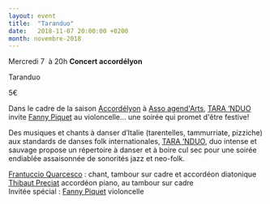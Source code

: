 ```yaml
---
layout: event
title:  "Taranduo"
date:   2018-11-07 20:00:00 +0200
month: novembre-2018
---
```



Mercredi 7  à 20h
**Concert accordélyon**

Taranduo

5€

Dans le cadre de la saison <a href="https://www.facebook.com/accordelyon/" target="_blank" rel="noopener noreferrer">Accordélyon</a> à <a href="https://www.facebook.com/agendarts/" target="_blank" rel="noopener noreferrer">Asso agend'Arts</a>, <a href="https://www.facebook.com/taranduo/" target="_blank" rel="noopener noreferrer">TARA &lsquo;NDUO</a> invite <a href="https://www.facebook.com/fanochecloche" target="_blank" rel="noopener noreferrer">Fanny Piquet</a> au violoncelle... une soirée qui promet d'être festive!

Des musiques et chants à danser d’Italie (tarentelles, tammurriate, pizziche) aux standards de danses folk internationales, <a href="https://www.facebook.com/taranduo/" target="_blank" rel="noopener noreferrer">TARA &lsquo;NDUO</a>, duo intense et sauvage propose un répertoire à danser et à boire cul sec pour une soirée endiablée assaisonnée de sonorités jazz et neo-folk.

<a href="https://www.facebook.com/frantuccioquarcesco" target="_blank" rel="noopener noreferrer">Frantuccio Quarcesco</a> : chant, tambour sur cadre et accordéon diatonique  
<a href="https://www.facebook.com/profile.php?id=1444963852" target="_blank" rel="noopener noreferrer">Thibaut Preciat</a> accordéon piano, au tambour sur cadre  
Invitée spécial : <a href="https://www.facebook.com/fanochecloche" target="_blank" rel="noopener noreferrer">Fanny Piquet</a> violoncelle